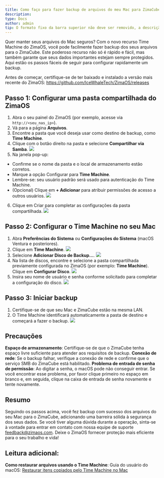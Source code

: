 ```yaml
---
title: Como faço para fazer backup de arquivos do meu Mac para ZimaCube usando o Time Machine?
description: 
type: Docs
author: admin
tip: O formato fixo da barra superior não deve ser removido, a descrição é a descrição do artigo; se não preenchida, será extraído o primeiro parágrafo do conteúdo
---
```

Quer manter seus arquivos do Mac seguros? Com o novo recurso Time Machine do ZimaOS, você pode facilmente fazer backup dos seus arquivos para o ZimaCube. Este poderoso recurso não só é rápido e fácil, mas também garante que seus dados importantes estejam sempre protegidos. Aqui estão os passos fáceis de seguir para configurar rapidamente um backup.

Antes de começar, certifique-se de ter baixado e instalado a versão mais recente do ZimaOS: https://github.com/IceWhaleTech/ZimaOS/releases

## Passo 1: Configurar uma pasta compartilhada do ZimaOS
1. Abra o seu painel do ZimaOS (por exemplo, acesse via `http://<seu_nas_ip>`).
2. Vá para a página **Arquivos**.
3. Encontre a pasta que você deseja usar como destino de backup, como **Time Machine**.
4. Clique com o botão direito na pasta e selecione **Compartilhar via Samba**.
![](https://manage.icewhale.io/api/static/docs/1738916403063_image.png)
5. Na janela pop-up:
- Confirme se o nome da pasta e o local de armazenamento estão corretos.
- Marque a opção Configurar para **Time Machine**.
- Lembre-se: seu usuário padrão será usado para autenticação do Time Machine.
- (Opcional) Clique em **+ Adicionar** para atribuir permissões de acesso a outros usuários.
![](https://manage.icewhale.io/api/static/docs/1738916455895_image.png)
6. Clique em Criar para completar as configurações da pasta compartilhada.
  ![](https://manage.icewhale.io/api/static/docs/1738916492447_image.png)
## Passo 2: Configurar o Time Machine no seu Mac
1. Abra **Preferências do Sistema** ou **Configurações do Sistema** (macOS Ventura e posteriores).
2. Clique em **Time Machine**.
![](https://manage.icewhale.io/api/static/docs/1738916795038_image.png)
3. Selecione **Adicionar Disco de Backup...**.
![](https://manage.icewhale.io/api/static/docs/1738916825362_image.png)
4. Na lista de discos, encontre e selecione a pasta compartilhada previamente configurada no ZimaOS (por exemplo: **Time Machine**). Clique em **Configurar Disco**.
![](https://manage.icewhale.io/api/static/docs/1738917029430_image.png)
5. Insira seu nome de usuário e senha conforme solicitado para completar a configuração do disco.
![](https://manage.icewhale.io/api/static/docs/1738917049915_image.png)
## Passo 3: Iniciar backup
1. Certifique-se de que seu Mac e ZimaCube estão na mesma LAN.
2. O Time Machine identificará automaticamente a pasta de destino e começará a fazer o backup.
![](https://manage.icewhale.io/api/static/docs/1738917181052_image.png)
## Precauções
**Espaço de armazenamento**: Certifique-se de que o ZimaCube tenha espaço livre suficiente para atender aos requisitos de backup.
**Conexão de rede**: Se o backup falhar, verifique a conexão de rede e confirme que o serviço SMB do ZimaCube está habilitado.
**Problema de entrada de senha de permissão**: Ao digitar a senha, o macOS pode não conseguir entrar. Se você encontrar esse problema, por favor clique primeiro no espaço em branco e, em seguida, clique na caixa de entrada de senha novamente e tente novamente.

## Resumo
Seguindo os passos acima, você fez backup com sucesso dos arquivos do seu Mac para o ZimaCube, adicionando uma barreira sólida à segurança dos seus dados. Se você tiver alguma dúvida durante a operação, sinta-se à vontade para entrar em contato com nossa equipe de suporte <feedback@zimaos.com>. Deixe o ZimaOS fornecer proteção mais eficiente para o seu trabalho e vida!

## Leitura adicional:
**Como restaurar arquivos usando o Time Machine**: Guia do usuário do macOS: [Restaurar itens copiados pelo Time Machine no Mac](https://support.apple.com/zh-cn/guide/mac-help/mh11422/11.0/mac/11.0)